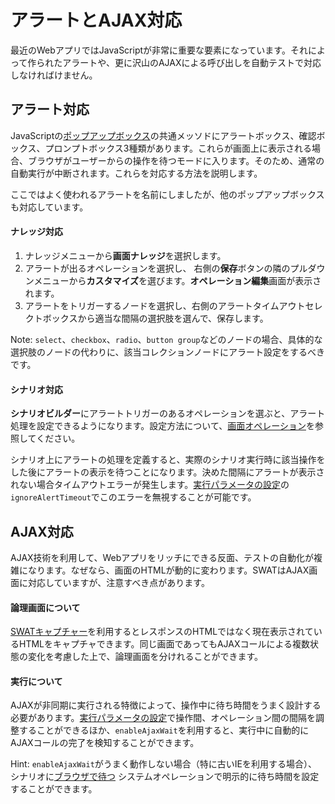 アラートとAJAX対応
===

最近のWebアプリではJavaScriptが非常に重要な要素になっています。それによって作られたアラートや、更に沢山のAJAXによる呼び出しを自動テストで対応しなければけません。

アラート対応
---

JavaScriptの[ポップアップボックス](http://www.w3schools.com/js/js_popup.asp)の共通メッソドにアラートボックス、確認ボックス、プロンプトボックス3種類があります。これらが画面上に表示される場合、ブラウザがユーザーからの操作を待つモードに入ります。そのため、通常の自動実行が中断されます。これらを対応する方法を説明します。

ここではよく使われるアラートを名前にしましたが、他のポップアップボックスも対応しています。

#### ナレッジ対応

1. ナレッジメニューから**画面ナレッジ**を選択します。
2. アラートが出るオペレーションを選択し、 右側の**保存**ボタンの隣の<span class="caret"></span>プルダウンメニューから**カスタマイズ**を選びます。**オペレーション編集**画面が表示されます。
3. アラートをトリガーするノードを選択し、右側のアラートタイムアウトセレクトボックスから適当な間隔の選択肢を選んで、保存します。

Note: `select`、`checkbox`、`radio`、`button group`などのノードの場合、具体的な選択肢のノードの代わりに、該当コレクションノードにアラート設定をするべきです。

#### シナリオ対応

**シナリオビルダー**にアラートトリガーのあるオペレーションを選ぶと、アラート処理を設定できるようになります。設定方法について、[画面オペレーション](ref_web_operation.md#アラート処理)を参照してください。

シナリオ上にアラートの処理を定義すると、実際のシナリオ実行時に該当操作をした後にアラートの表示を待つことになります。決めた間隔にアラートが表示されない場合タイムアウトエラーが発生します。[実行パラメータの設定](setup_execservices.md#実行パラメータの設定)の`ignoreAlertTimeout`でこのエラーを無視することが可能です。

AJAX対応
---

AJAX技術を利用して、Webアプリをリッチにできる反面、テストの自動化が複雑になります。なぜなら、画面のHTMLが動的に変わります。SWATはAJAX画面に対応していますが、注意すべき点があります。

#### 論理画面について

[SWATキャプチャー](setup_tools.md#SWATキャプチャー)を利用するとレスポンスのHTMLではなく現在表示されているHTMLをキャプチャできます。同じ画面であってもAJAXコールによる複数状態の変化を考慮した上で、論理画面を分けれることができます。

#### 実行について

AJAXが非同期に実行される特徴によって、操作中に待ち時間をうまく設計する必要があります。[実行パラメータの設定](setup_execservices.md#実行パラメータの設定)で操作間、オペレーション間の間隔を調整することができるほか、`enableAjaxWait`を利用すると、実行中に自動的にAJAXコールの完了を検知することができます。

Hint: `enableAjaxWait`がうまく動作しない場合（特に古いIEを利用する場合）、シナリオに[ブラウザで待つ](ref_sys_operation.md#オペレーション_-_ブラウザで待つ_) システムオペレーションで明示的に待ち時間を設定することができます。